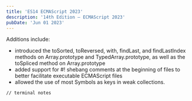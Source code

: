 ```yaml
---
title: 'ES14 ECMAScript 2023'
description: '14th Edition – ECMAScript 2023'
pubDate: 'Jun 01 2023'
---
```


Additions include:
- introduced the toSorted, toReversed, with, findLast, and findLastIndex methods on Array.prototype and TypedArray.prototype, as well as the toSpliced method on Array.prototype
- added support for #! shebang comments at the beginning of files to better facilitate executable ECMAScript files
- allowed the use of most Symbols as keys in weak collections.

```bash
// terminal notes
```
